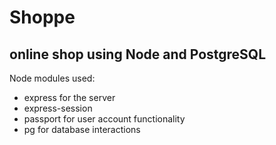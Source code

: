 # Shoppe #
## online shop using Node and PostgreSQL ##

Node modules used:
- express for the server
- express-session
- passport for user account functionality
- pg for database interactions